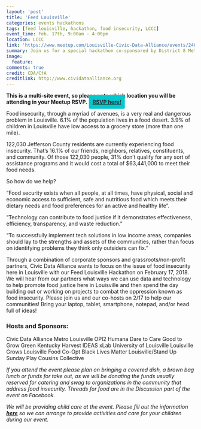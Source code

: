 ```yaml
---
layout: 'post'
title: 'Feed Louisville'
categories: events hackathons
tags: [feed louisville, hackathon, food insecurity, LCCC]
event_time: Feb. 17th, 9:00am - 4:00pm
location: LCCC
link: 'https://www.meetup.com/Louisville-Civic-Data-Alliance/events/246237565/'
summary: Join us for a special hackathon co-sponsored by District 8 Metro Councilmember Brandon Coan! This hackathon will address issues specific to this district -- we will have projects ready to go featuring senior outreach, litter bins, alley mapping, and potentially others, but if you have other questions or are interested in other issues facing the Highlands, please join us!
image:
  feature:
comments: true
credit: CDA/CfA
creditlink: http://www.cividataalliance.org
---
```

__This is a multi-site event, so please note which location you will be attending in your Meetup RSVP.__ <a class="button" target="_blank" style="color: #2C2D30;font-weight: bold;border-radius: 3px; background: #00c9cf; padding: 10px;text-align:center; margin:0 auto;" alt="Register Here!" title="hackathon tickets" href="https://www.meetup.com/Louisville-Civic-Data-Alliance/events/247089007/">RSVP here!</a>

Food insecurity, through a myriad of avenues, is a very real and dangerous problem in Louisville. 6.1% of the population lives in a food desert. 3.9% of children in Louisville have low access to a grocery store (more than one mile).

122,030 Jefferson County residents are currently experiencing food insecurity. That’s 16.1% of our friends, neighbors, relatives, constituents, and community. Of those 122,030 people, 31% don’t qualify for any sort of assistance programs and it would cost a total of $63,441,000 to meet their food needs.

So how do we help?

“Food security exists when all people, at all times, have physical, social and economic access to sufficient, safe and nutritious food which meets their dietary needs and food preferences for an active and healthy life”.

“Technology can contribute to food justice if it demonstrates effectiveness, efficiency, transparency, and waste reduction.”

“To successfully implement tech solutions in low income areas, companies should lay to the strengths and assets of the communities, rather than focus on identifying problems they think only outsiders can fix.”

Through a combination of corporate sponsors and grassroots/non-profit partners, Civic Data Alliance wants to focus on the issue of food insecurity here in Louisville with our Feed Louisville Hackathon on February 17, 2018. We will hear from our partners what ways we can use data and technology to help promote food justice here in Louisville and then spend the day building out or working on projects to combat the oppression known as food insecurity. Please join us and our co-hosts on 2/17 to help our communities! Bring your laptop, tablet, smartphone, notepad, and/or head full of ideas!

### Hosts and Sponsors:
Civic Data Alliance
Metro Louisville OPI2
Humana
Dare to Care
Good to Grow Green
Kentucky Harvest
IDEAS xLab
University of Louisville
Louisville Grows
Louisville Food Co-Opt
Black Lives Matter Louisville/Stand Up Sunday
Play Cousins Collective

*If you attend the event please plan on bringing a covered dish, a brown bag lunch or funds for take out, as we will be donating the funds usually reserved for catering and swag to organizations in the community that address food insecurity. Threads for food are in the Discussion part of the event on Facebook.*

*We will be providing child care at the event. Please fill out the information [__here__](https://docs.google.com/forms/d/e/1FAIpQLSduH0Ky0ZJDDPEHR4zjccMgGVEysx5ayX6pYfPqdmYAJTUPzA/viewform) so we can arrange to provide activities and care for your children during our event.*  
